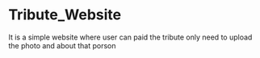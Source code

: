 # Tribute_Website
It is a simple website where user can paid the tribute only need to upload the photo and about that porson
